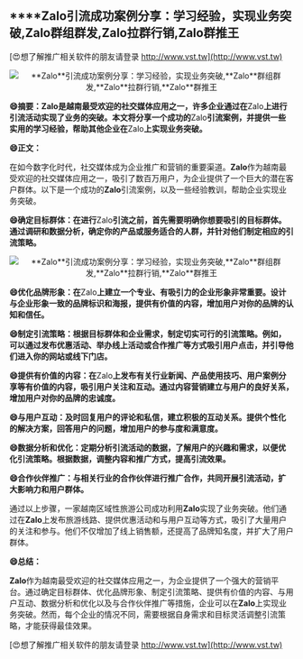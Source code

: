 ## ****Zalo**引流成功案例分享：学习经验，实现业务突破,**Zalo**群组群发,**Zalo**拉群行销,**Zalo**群推王**

[😍想了解推广相关软件的朋友请登录 http://www.vst.tw](http://www.vst.tw)

 <center><img src="https://vst.tw/MP4/tuiguang/png/7.png" alt="**Zalo**引流成功案例分享：学习经验，实现业务突破,**Zalo**群组群发,**Zalo**拉群行销,**Zalo**群推王"></center>

**😄摘要：**Zalo**是越南最受欢迎的社交媒体应用之一，许多企业通过在**Zalo**上进行引流活动实现了业务的突破。本文将分享一个成功的**Zalo**引流案例，并提供一些实用的学习经验，帮助其他企业在**Zalo**上实现业务突破。**

**😄正文：**

在如今数字化时代，社交媒体成为企业推广和营销的重要渠道。**Zalo**作为越南最受欢迎的社交媒体应用之一，吸引了数百万用户，为企业提供了一个巨大的潜在客户群体。以下是一个成功的**Zalo**引流案例，以及一些经验教训，帮助企业实现业务突破。

**😄确定目标群体：在进行**Zalo**引流之前，首先需要明确你想要吸引的目标群体。通过调研和数据分析，确定你的产品或服务适合的人群，并针对他们制定相应的引流策略。**

 <center><img src="https://vst.tw/MP4/tuiguang/png/0.png" alt="**Zalo**引流成功案例分享：学习经验，实现业务突破,**Zalo**群组群发,**Zalo**拉群行销,**Zalo**群推王"></center>

**😄优化品牌形象：在**Zalo**上建立一个专业、有吸引力的企业形象非常重要。设计与企业形象一致的品牌标识和海报，提供有价值的内容，增加用户对你的品牌的认知和信任。**

**😄制定引流策略：根据目标群体和企业需求，制定切实可行的引流策略。例如，可以通过发布优惠活动、举办线上活动或合作推广等方式吸引用户点击，并引导他们进入你的网站或线下门店。**

**😄提供有价值的内容：在**Zalo**上发布有关行业新闻、产品使用技巧、用户案例分享等有价值的内容，吸引用户关注和互动。通过内容营销建立与用户的良好关系，增加用户对你的品牌的忠诚度。**

**😄与用户互动：及时回复用户的评论和私信，建立积极的互动关系。提供个性化的解决方案，回答用户的问题，增加用户的参与度和满意度。**

**😄数据分析和优化：定期分析引流活动的数据，了解用户的兴趣和需求，以便优化引流策略。根据数据，调整内容和推广方式，提高引流效果。**

**😄合作伙伴推广：与相关行业的合作伙伴进行推广合作，共同开展引流活动，扩大影响力和用户群体。**

通过以上步骤，一家越南区域性旅游公司成功利用**Zalo**实现了业务突破。他们通过在**Zalo**上发布旅游线路、提供优惠活动和与用户互动等方式，吸引了大量用户的关注和参与。他们不仅增加了线上销售额，还提高了品牌知名度，并扩大了用户群体。

**😄总结：**

**Zalo**作为越南最受欢迎的社交媒体应用之一，为企业提供了一个强大的营销平台。通过确定目标群体、优化品牌形象、制定引流策略、提供有价值的内容、与用户互动、数据分析和优化以及与合作伙伴推广等措施，企业可以在**Zalo**上实现业务突破。然而，每个企业的情况不同，需要根据自身需求和目标灵活调整引流策略，才能获得最佳效果。

[😍想了解推广相关软件的朋友请登录 http://www.vst.tw](http://www.vst.tw)



